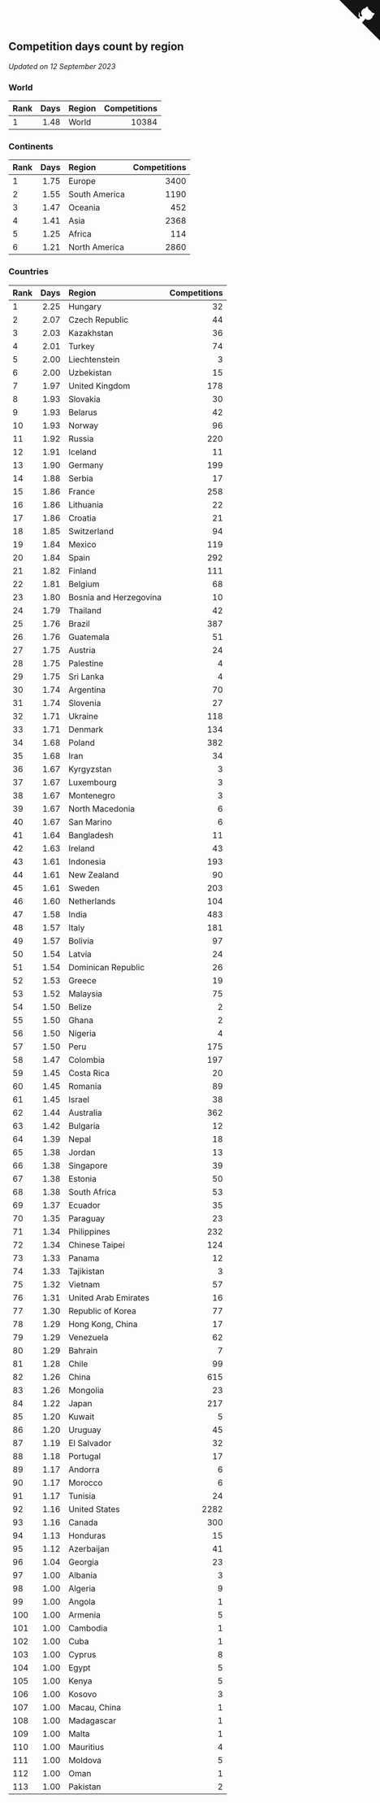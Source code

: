 ## Competition days count by region

*Updated on 12 September 2023*


### World

| Rank | Days | Region | Competitions |
| :--- | ---: | :--- | ---: |
| 1 | 1.48 | World | 10384 |

### Continents

| Rank | Days | Region | Competitions |
| :--- | ---: | :--- | ---: |
| 1 | 1.75 | Europe | 3400 |
| 2 | 1.55 | South America | 1190 |
| 3 | 1.47 | Oceania | 452 |
| 4 | 1.41 | Asia | 2368 |
| 5 | 1.25 | Africa | 114 |
| 6 | 1.21 | North America | 2860 |

### Countries

| Rank | Days | Region | Competitions |
| :--- | ---: | :--- | ---: |
| 1 | 2.25 | Hungary | 32 |
| 2 | 2.07 | Czech Republic | 44 |
| 3 | 2.03 | Kazakhstan | 36 |
| 4 | 2.01 | Turkey | 74 |
| 5 | 2.00 | Liechtenstein | 3 |
| 6 | 2.00 | Uzbekistan | 15 |
| 7 | 1.97 | United Kingdom | 178 |
| 8 | 1.93 | Slovakia | 30 |
| 9 | 1.93 | Belarus | 42 |
| 10 | 1.93 | Norway | 96 |
| 11 | 1.92 | Russia | 220 |
| 12 | 1.91 | Iceland | 11 |
| 13 | 1.90 | Germany | 199 |
| 14 | 1.88 | Serbia | 17 |
| 15 | 1.86 | France | 258 |
| 16 | 1.86 | Lithuania | 22 |
| 17 | 1.86 | Croatia | 21 |
| 18 | 1.85 | Switzerland | 94 |
| 19 | 1.84 | Mexico | 119 |
| 20 | 1.84 | Spain | 292 |
| 21 | 1.82 | Finland | 111 |
| 22 | 1.81 | Belgium | 68 |
| 23 | 1.80 | Bosnia and Herzegovina | 10 |
| 24 | 1.79 | Thailand | 42 |
| 25 | 1.76 | Brazil | 387 |
| 26 | 1.76 | Guatemala | 51 |
| 27 | 1.75 | Austria | 24 |
| 28 | 1.75 | Palestine | 4 |
| 29 | 1.75 | Sri Lanka | 4 |
| 30 | 1.74 | Argentina | 70 |
| 31 | 1.74 | Slovenia | 27 |
| 32 | 1.71 | Ukraine | 118 |
| 33 | 1.71 | Denmark | 134 |
| 34 | 1.68 | Poland | 382 |
| 35 | 1.68 | Iran | 34 |
| 36 | 1.67 | Kyrgyzstan | 3 |
| 37 | 1.67 | Luxembourg | 3 |
| 38 | 1.67 | Montenegro | 3 |
| 39 | 1.67 | North Macedonia | 6 |
| 40 | 1.67 | San Marino | 6 |
| 41 | 1.64 | Bangladesh | 11 |
| 42 | 1.63 | Ireland | 43 |
| 43 | 1.61 | Indonesia | 193 |
| 44 | 1.61 | New Zealand | 90 |
| 45 | 1.61 | Sweden | 203 |
| 46 | 1.60 | Netherlands | 104 |
| 47 | 1.58 | India | 483 |
| 48 | 1.57 | Italy | 181 |
| 49 | 1.57 | Bolivia | 97 |
| 50 | 1.54 | Latvia | 24 |
| 51 | 1.54 | Dominican Republic | 26 |
| 52 | 1.53 | Greece | 19 |
| 53 | 1.52 | Malaysia | 75 |
| 54 | 1.50 | Belize | 2 |
| 55 | 1.50 | Ghana | 2 |
| 56 | 1.50 | Nigeria | 4 |
| 57 | 1.50 | Peru | 175 |
| 58 | 1.47 | Colombia | 197 |
| 59 | 1.45 | Costa Rica | 20 |
| 60 | 1.45 | Romania | 89 |
| 61 | 1.45 | Israel | 38 |
| 62 | 1.44 | Australia | 362 |
| 63 | 1.42 | Bulgaria | 12 |
| 64 | 1.39 | Nepal | 18 |
| 65 | 1.38 | Jordan | 13 |
| 66 | 1.38 | Singapore | 39 |
| 67 | 1.38 | Estonia | 50 |
| 68 | 1.38 | South Africa | 53 |
| 69 | 1.37 | Ecuador | 35 |
| 70 | 1.35 | Paraguay | 23 |
| 71 | 1.34 | Philippines | 232 |
| 72 | 1.34 | Chinese Taipei | 124 |
| 73 | 1.33 | Panama | 12 |
| 74 | 1.33 | Tajikistan | 3 |
| 75 | 1.32 | Vietnam | 57 |
| 76 | 1.31 | United Arab Emirates | 16 |
| 77 | 1.30 | Republic of Korea | 77 |
| 78 | 1.29 | Hong Kong, China | 17 |
| 79 | 1.29 | Venezuela | 62 |
| 80 | 1.29 | Bahrain | 7 |
| 81 | 1.28 | Chile | 99 |
| 82 | 1.26 | China | 615 |
| 83 | 1.26 | Mongolia | 23 |
| 84 | 1.22 | Japan | 217 |
| 85 | 1.20 | Kuwait | 5 |
| 86 | 1.20 | Uruguay | 45 |
| 87 | 1.19 | El Salvador | 32 |
| 88 | 1.18 | Portugal | 17 |
| 89 | 1.17 | Andorra | 6 |
| 90 | 1.17 | Morocco | 6 |
| 91 | 1.17 | Tunisia | 24 |
| 92 | 1.16 | United States | 2282 |
| 93 | 1.16 | Canada | 300 |
| 94 | 1.13 | Honduras | 15 |
| 95 | 1.12 | Azerbaijan | 41 |
| 96 | 1.04 | Georgia | 23 |
| 97 | 1.00 | Albania | 3 |
| 98 | 1.00 | Algeria | 9 |
| 99 | 1.00 | Angola | 1 |
| 100 | 1.00 | Armenia | 5 |
| 101 | 1.00 | Cambodia | 1 |
| 102 | 1.00 | Cuba | 1 |
| 103 | 1.00 | Cyprus | 8 |
| 104 | 1.00 | Egypt | 5 |
| 105 | 1.00 | Kenya | 5 |
| 106 | 1.00 | Kosovo | 3 |
| 107 | 1.00 | Macau, China | 1 |
| 108 | 1.00 | Madagascar | 1 |
| 109 | 1.00 | Malta | 1 |
| 110 | 1.00 | Mauritius | 4 |
| 111 | 1.00 | Moldova | 5 |
| 112 | 1.00 | Oman | 1 |
| 113 | 1.00 | Pakistan | 2 |


<a href="https://github.com/JustinTimeCuber/wca_statistics" class="github-corner" aria-label="View source on Github"><svg width="80" height="80" viewBox="0 0 250 250" style="fill:#151513; color:#fff; position: absolute; top: 0; border: 0; right: 0;" aria-hidden="true"><path d="M0,0 L115,115 L130,115 L142,142 L250,250 L250,0 Z"></path><path d="M128.3,109.0 C113.8,99.7 119.0,89.6 119.0,89.6 C122.0,82.7 120.5,78.6 120.5,78.6 C119.2,72.0 123.4,76.3 123.4,76.3 C127.3,80.9 125.5,87.3 125.5,87.3 C122.9,97.6 130.6,101.9 134.4,103.2" fill="currentColor" style="transform-origin: 130px 106px;" class="octo-arm"></path><path d="M115.0,115.0 C114.9,115.1 118.7,116.5 119.8,115.4 L133.7,101.6 C136.9,99.2 139.9,98.4 142.2,98.6 C133.8,88.0 127.5,74.4 143.8,58.0 C148.5,53.4 154.0,51.2 159.7,51.0 C160.3,49.4 163.2,43.6 171.4,40.1 C171.4,40.1 176.1,42.5 178.8,56.2 C183.1,58.6 187.2,61.8 190.9,65.4 C194.5,69.0 197.7,73.2 200.1,77.6 C213.8,80.2 216.3,84.9 216.3,84.9 C212.7,93.1 206.9,96.0 205.4,96.6 C205.1,102.4 203.0,107.8 198.3,112.5 C181.9,128.9 168.3,122.5 157.7,114.1 C157.9,116.9 156.7,120.9 152.7,124.9 L141.0,136.5 C139.8,137.7 141.6,141.9 141.8,141.8 Z" fill="currentColor" class="octo-body"></path></svg></a><style>.github-corner:hover .octo-arm{animation:octocat-wave 560ms ease-in-out}@keyframes octocat-wave{0%,100%{transform:rotate(0)}20%,60%{transform:rotate(-25deg)}40%,80%{transform:rotate(10deg)}}@media (max-width:500px){.github-corner:hover .octo-arm{animation:none}.github-corner .octo-arm{animation:octocat-wave 560ms ease-in-out}}</style>
